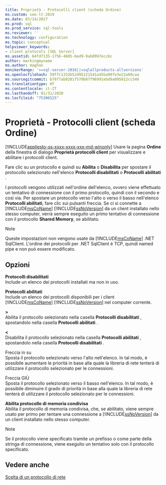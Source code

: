 ```yaml
---
title: Proprietà - Protocolli client (scheda Ordine)
ms.custom: seo-lt-2019
ms.date: 03/14/2017
ms.prod: sql
ms.prod_service: sql-tools
ms.reviewer: ''
ms.technology: configuration
ms.topic: conceptual
helpviewer_keywords:
- client protocols [SQL Server]
ms.assetid: 64fd7135-1756-4885-bed9-9ab8997ecc6c
author: markingmyname
ms.author: maghan
monikerRange: '>=sql-server-2016||=sqlallproducts-allversions'
ms.openlocfilehash: 59ffc1332b52d95221541a45ba90fe3e22a89caa
ms.sourcegitcommit: b78f7ab9281f570b87f96991ebd9a095812cc546
ms.translationtype: HT
ms.contentlocale: it-IT
ms.lasthandoff: 01/31/2020
ms.locfileid: "75306525"
---
```

# <a name="client-protocols-properties-order-tab"></a>Proprietà - Protocolli client (scheda Ordine)
[!INCLUDE[appliesto-ss-xxxx-xxxx-xxx-md-winonly](../../includes/appliesto-ss-xxxx-xxxx-xxx-md-winonly.md)]
  Usare la pagina **Ordine** della finestra di dialogo **Proprietà protocolli client** per visualizzare e abilitare i protocolli client.  
  
 Fare clic su un protocollo e quindi su **Abilita** o **Disabilita** per spostare il protocollo selezionato nell'elenco **Protocolli disabilitati** o **Protocolli abilitati** .  
  
 I protocolli vengono utilizzati nell'ordine dell'elenco, ovvero viene effettuato un tentativo di connessione con il primo protocollo, quindi con il secondo e così via. Per spostare un protocollo verso l'alto o verso il basso nell'elenco **Protocolli abilitati**, fare clic sui pulsanti freccia. Se ci si connette a [!INCLUDE[msCoName](../../includes/msconame-md.md)] [!INCLUDE[ssNoVersion](../../includes/ssnoversion-md.md)] da un client installato nello stesso computer, verrà sempre eseguito un primo tentativo di connessione con il protocollo **Shared Memory**, se abilitato.  
  
> [!NOTE]  
>  Queste impostazioni non vengono usate da [!INCLUDE[msCoName](../../includes/msconame-md.md)] .NET SqlClient. L'ordine dei protocolli per .NET SqlClient è TCP, quindi named pipe e non può essere modificato.  
  
## <a name="options"></a>Opzioni  
 **Protocolli disabilitati**  
 Include un elenco dei protocolli installati ma non in uso.  
  
 **Protocolli abilitati**  
 Include un elenco dei protocolli disponibili per i client [!INCLUDE[msCoName](../../includes/msconame-md.md)] [!INCLUDE[ssNoVersion](../../includes/ssnoversion-md.md)] nel computer corrente.  
  
 **>**  
 Abilita il protocollo selezionato nella casella **Protocolli disabilitati** , spostandolo nella casella **Protocolli abilitati** .  
  
 **\<**  
 Disabilita il protocollo selezionato nella casella **Protocolli abilitati** , spostandolo nella casella **Protocolli disabilitati** .  
  
 Freccia in su  
 Sposta il protocollo selezionato verso l'alto nell'elenco. In tal modo, è possibile aumentare le priorità in base alla quale la libreria di rete tenterà di utilizzare il protocollo selezionato per le connessioni.  
  
 Freccia GIÙ  
 Sposta il protocollo selezionato verso il basso nell'elenco. In tal modo, è possibile diminuire il grado di priorità in base alla quale la libreria di rete tenterà di utilizzare il protocollo selezionato per le connessioni.  
  
 **Abilita protocollo di memoria condivisa**  
 Abilita il protocollo di memoria condivisa, che, se abilitato, viene sempre usato per primo per tentare una connessione a [!INCLUDE[ssNoVersion](../../includes/ssnoversion-md.md)] da un client installato nello stesso computer.  
  
> [!NOTE]  
>  Se il protocollo viene specificato tramite un prefisso o come parte della stringa di connessione, viene eseguito un tentativo solo con il protocollo specificato.  
  
## <a name="see-also"></a>Vedere anche  
 [Scelta di un protocollo di rete](https://msdn.microsoft.com/library/6565fb7d-b076-4447-be90-e10d0dec359a)  
  
  
